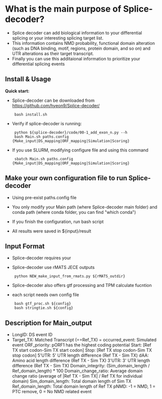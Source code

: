 # What is the main purpose of Splice-decoder?
* Splice decoder can add biological information to your differential splicing or your interesting splicing target list.
* This information contains NMD probability, functional domain alteration (such as DNA binding, motif, regions, protein domain, and so on) and UTR alterations as their target transcript.
* Finally you can use this additaional information to prioritize your differential splicing events 

## Install & Usage
**Quick start:**  
* Splice-decoder can be downloaded from https://github.com/hyeon9/Splice-decoder/

       bash install.sh

* Verify if splice-decoder is running:

       python ${splice-decoder}/code/00-1_add_exon_n.py --h
       bash Main.sh paths.config {Make_input|DS_mapping|ORF_mapping|Simulation|Scoring}

* If you use SLURM, modifying configure file and using this command

       sbatch Main.sh paths.config {Make_input|DS_mapping|ORF_mapping|Simulation|Scoring}
  
## Make your own configuration file to run Splice-decoder
- Using pre-exist paths.config file
- You only modify your Main path (where Splice-decoder main folder) and conda path (where conda folder, you can find "which conda")
  
- If you finish the configuration, run bash script
- All results were saved in ${input}/result

## Input Format
* Splice-decoder requires your 

* Splice-decoder use rMATS JECE outputs
  
       python NEW_make_input_from_rmats.py ${rMATS_outdir}

* Splice-decoder also offers gtf processing and TPM calculate fucntion
* each script needs own config file

       bash gtf_proc.sh ${config}
       bash stringtie.sh ${config}

## Description for Main_output
- LongID: DS event ID
- Target_TX: Matched Transcript (==Ref_TX)
= occurred_event: Simulated event
ORF_priority: pORF1 has the highest coding potential
Start: [Ref TX start codon-Sim TX start codon]
Stop: [Ref TX stop codon-Sim TX stop codon]
5'UTR: 5' UTR length difference (Ref TX - Sim TX)
dAA: Amino acid length difference (Ref TX - Sim TX)
3'UTR: 3' UTR length difference (Ref TX - Sim TX)
Domain_integrity: (Sim_domain_length / Ref_domain_length) * 100
Domain_change_ratio: Average domain change ratio (average of |Ref TX - Sim TX| / Ref TX for individual domain)
Sim_domain_length: Total domain length of Sim TX
Ref_domain_length: Total domain length of Ref TX
pNMD: -1 = NMD, 1 = PTC remove, 0 = No NMD related event
